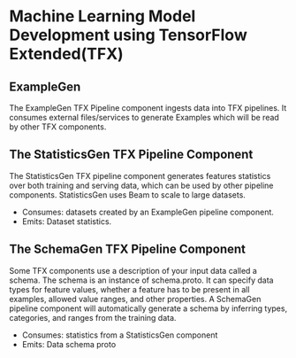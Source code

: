 # Machine Learning Model Development using TensorFlow Extended(TFX)

## ExampleGen
The ExampleGen TFX Pipeline component ingests data into TFX pipelines. It consumes external files/services to generate Examples which will be read by other TFX components. 

## The StatisticsGen TFX Pipeline Component
The StatisticsGen TFX pipeline component generates features statistics over both training and serving data, which can be used by other pipeline components. StatisticsGen uses Beam to scale to large datasets.
* Consumes: datasets created by an ExampleGen pipeline component.
* Emits: Dataset statistics.

## The SchemaGen TFX Pipeline Component
Some TFX components use a description of your input data called a schema. The schema is an instance of schema.proto. It can specify data types for feature values, whether a feature has to be present in all examples, allowed value ranges, and other properties. A SchemaGen pipeline component will automatically generate a schema by inferring types, categories, and ranges from the training data.

* Consumes: statistics from a StatisticsGen component
* Emits: Data schema proto

